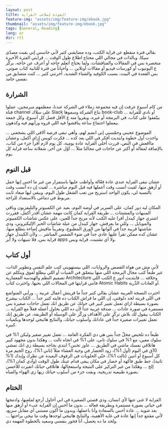 ```yaml
---
layout: post
title: العودة لملاعب القراية
feature-img: "assets/img/feature-img/ebook.jpg"
thumbnail: "assets/img/feature-img/ebook.jpg"
tags: [General, Reading]
lang: ar
dir: rtl
---
```


بقالي فترة منقطع عن قراية الكتب، وده مضايقني كتير لأني حاسس إني بقيت مصدّي سيكا، وبالذات في مجالي اللي محتاج اطلاع طول الوقت ... قرايتي الفترة الأخيرة منحصرة بس في المقالات والمناقشات، ولما بحتاج أتعلم حاجه أو أعرف عن حاجه، بركّز ع اليوتيوب أو كورسات فيديو أو مقالات أونلاين ... وأحياناً من فترة للتانية كتاب صوتي، بس القعدة في البيت، بسبب الكوفيد والشتاء الشديد، أخرتني كتير ... كنت متضايق من نفسي جامد.

## الشرارة

من كام أسبوع عرفت إن فيه مجموعة زملاء في الشركة عندنا، معظمهم مبرمجين، عملوا قناة channel على سلاك Slack بتاع الشركة وسموها book-club أو نادي للقراية … بيتّفقوا على كتاب، في البرمجة أو غيره، ويقروا منه ع الأقل فصل كل أسبوع، وكل جمعة بيعملوا اجتماع ساعة يناقشوا فيه اللي قروه ورأيهم فيه وكدهون.

الموضوع عجبني وحمّسني إني انضم لهم، وأهي تبقى فرصة ألاقي اللي يشجعني ... واخدت أول خطوة وابتديت أفكر في اللي بعد كده … فكرت كويس إزاي أكمل، وعشان ماأقعش في النص، قررت أخلي القراية عادة يومية، كل يوم لازم أقرأ جزء من كتاب، بالإضافة لمقالة أو أكتر عن حاجات في مجالنا مثلاً … أوّل عن آخر، شغلانة ساعة قراية كل يوم.

## قبل النوم

عشان تبقى القراية عندي عادة فعّالة وأواظب عليها باستمرار من غير ما احس إنها حمل أو أزهق منها، لقيت أنسب وقت أعملها فيه قبل النوم مباشرة ... لقيت إن ده أنسب وقت بالنسبة لي، يكون الواحد استريح من تعب الشغل طول اليوم، ويبقى ليها ميعاد ثابت مربوط في دماغي بالاستعداد للراحة.

المكان ليه دور كمان، على السرير في أوضة النوم، بعيد عن الكمبيوتر والتليفزيون وباقي المنبهات والمشتتات ... طريقة القراية كمان كانت مهمة عشان أقدر أكمل، فقررت اشتري جهاز كيندل أقرا عليه الكتب لأنه مريح جداً للعين، على عكس شاشات الكمبيوتر والموبايل … وللي ما يعرفش، جهاز كيندل من عيلة شاشات الحبر الإليكتروني، ودي شاشتها قريبة جداً في ألوانها من الورق المطبوع، وتقريباً مافيش إضاءة بتطلع منها، عشان كده ممكن تقرأ عليها عادي جداً في ضوء الشمس المباشر ... ولأن الكيندل جهاز قراية بس، فلا تنبيهات ولا آبز apps ولا أي تشتيت، قراية وبس.

## أول كتاب

لأني مش من هواة القصص والروايات، اللي بيستهويني كتب علم النفس وتطوير الذات، غير طبعاً كتب مجال البرمجة اللي منها بيتعمّق في الفنيات أو اللي بيطلع لفوق ويتكلم عن تصميم النظم والهندسة المعمارية Architecture وخلافه … فابتديت أدور ع الكتب اللي فاتني قرايتها في المجالات اللي بحبها، واخترت كتاب Atomic Habits أو العادات الذّرية.

اخترت النسخة العربية عشان بقالي كتير جداً ما قريتش أعمال عربية … ورأيي المتواضع في اللي قريته لحد دلوقتي، إن اللي ما قراش الكتاب ده فايته كتير جداً … الكتاب بيشرح بصورة بسيطة ازاي تعمل تغيير كبير في حياتك عن طريق انك تعمل حاجات صغيرة بس مستمرة في صورة عادات … صدفة غريبة جداً لأن ده اللي بحاول أعمله فعلاً مع القراية … الكتاب بيقول لك بلاش تركّز على الأهداف وركّز على الوسيلة أو الطريقة، عن طريق إنك تعمل تغييرات صغيرة جداً في عاداتك وأسلوب حياتك، والنتايج هاتيجي لوحدها وبكميات كبيرة.

طبعاً ده تلخيص مخلّ جداً بس هي دي الفكرة العامة … تعمل تغيير صغير وليكن 1% في سلوك معين، مع 1% في سلوك تاني، على 1% في اتجاه تالت … وهكذا بدون مجهود كبير هاتلاقي نفسك ماشي في الطريق … عاوز تخس؟ ابتدي بحاجه بسيطة زي انك تمشي 10ق في اليوم (أول 1%)، زود الخضار في وجبة العشاء مثلاً (تاني 1%)، روح الجيم مرة كل أسبوع أو اتنين (تالت 1%)، خبّي الحلويات في الرفوف البعيدة عن نظرك وإيدك (1% تانية)، حط طبق فاكهة أو خضار في مكان يبقى قدام عينك طول الوقت (وآدي كمان 1%)، إلخ … وهكذا من غير التركيز على النتيجة واستعجالها، هاتلاقي حياتك اتغيرت للأحسن بصورة طبيعية تدريجية، وبقت جزء من أسلوب حياتك زيها زي الهواء والمياه.

## الختام

القراية لا غنى عنها لأي انسان، ودي قصتي الصغيرة في اني أحاول أرجع لملعبها، وادمجها في حياتي بصورة مستمرة وبطريقة فعالة … بدون ما أحس إن القراية عبء أو أزهق منها بعد شوية … عادة أحس بالسعادة وأنا باعملها، وبدون ما أكون مستني أي مقابل سريع، لأني مقتنع جداً إنها عادة في غاية الأهمية، والنتايج هاتيجي لوحدها وقت ما تيجي براحتها … ولحد ما ده يحصل، أنا فخور بنفسي وسعيد بالخطوة المهمة دي.
